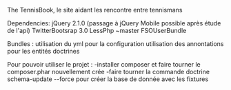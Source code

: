 The TennisBook,  le site aidant les rencontre entre tennismans

Dependencies:
    jQuery 2.1.0 (passage à jQuery Mobile possible après étude de l'api)
    TwitterBootsrap 3.0
    LessPhp ~master
    FSOUserBundle

Bundles :
utilisation du yml pour la configuration
utilisation des annontations pour les entités doctrines

Pour pouvoir utiliser le projet :
    -installer composer et faire tourner le composer.phar nouvellement crée
    -faire tourner la commande doctrine schema-update --force pour créer la base de donnée avec les fixtures
